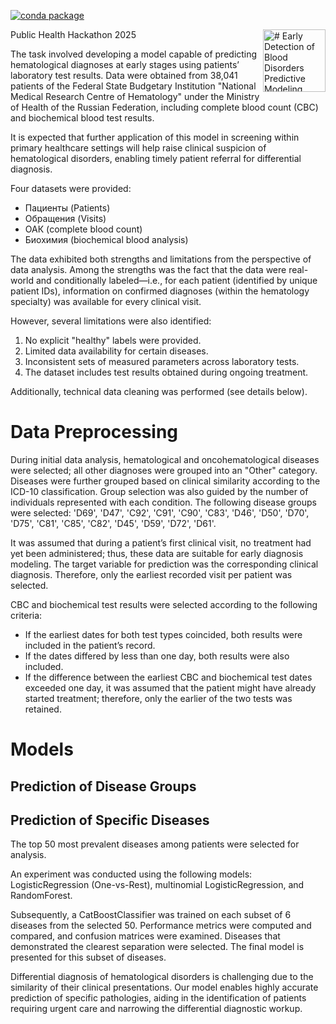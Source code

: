 [![conda package](https://github.com/Valeriisht/eRNAi_project/actions/workflows/conda.yml/badge.svg)](https://github.com/Valeriisht/eRNAi_project/actions/workflows/conda.yaml?label=build)

<img align=right src="https://spaces-cdn.clipsafari.com/0sy12l8yao55bk3gzl4ad1ox6fs5" alt="# Early Detection of Blood Disorders Predictive Modeling from Lab and Outpatient Data" width="100"/>

Public Health Hackathon 2025 



The task involved developing a model capable of predicting hematological diagnoses at early stages using patients’ laboratory test results. Data were obtained from 38,041 patients of the Federal State Budgetary Institution "National Medical Research Centre of Hematology" under the Ministry of Health of the Russian Federation, including complete blood count (CBC) and biochemical blood test results.

It is expected that further application of this model in screening within primary healthcare settings will help raise clinical suspicion of hematological disorders, enabling timely patient referral for differential diagnosis.

Four datasets were provided:
- Пациенты (Patients)  
- Обращения (Visits)  
- ОАК (complete blood count)  
- Биохимия (biochemical blood analysis)

The data exhibited both strengths and limitations from the perspective of data analysis. Among the strengths was the fact that the data were real-world and conditionally labeled—i.e., for each patient (identified by unique patient IDs), information on confirmed diagnoses (within the hematology specialty) was available for every clinical visit.

However, several limitations were also identified:
1. No explicit "healthy" labels were provided.  
2. Limited data availability for certain diseases.  
3. Inconsistent sets of measured parameters across laboratory tests.  
4. The dataset includes test results obtained during ongoing treatment.

Additionally, technical data cleaning was performed (see details below).

# **Data Preprocessing**

During initial data analysis, hematological and oncohematological diseases were selected; all other diagnoses were grouped into an "Other" category. Diseases were further grouped based on clinical similarity according to the ICD-10 classification. Group selection was also guided by the number of individuals represented with each condition. The following disease groups were selected: 'D69', 'D47', 'C92', 'C91', 'C90', 'C83', 'D46', 'D50', 'D70', 'D75', 'C81', 'C85', 'C82', 'D45', 'D59', 'D72', 'D61'.

It was assumed that during a patient’s first clinical visit, no treatment had yet been administered; thus, these data are suitable for early diagnosis modeling. The target variable for prediction was the corresponding clinical diagnosis. Therefore, only the earliest recorded visit per patient was selected.

CBC and biochemical test results were selected according to the following criteria:
- If the earliest dates for both test types coincided, both results were included in the patient’s record.  
- If the dates differed by less than one day, both results were also included.  
- If the difference between the earliest CBC and biochemical test dates exceeded one day, it was assumed that the patient might have already started treatment; therefore, only the earlier of the two tests was retained.

# Models

## Prediction of Disease Groups

## Prediction of Specific Diseases

The top 50 most prevalent diseases among patients were selected for analysis.

An experiment was conducted using the following models: LogisticRegression (One-vs-Rest), multinomial LogisticRegression, and RandomForest.

Subsequently, a CatBoostClassifier was trained on each subset of 6 diseases from the selected 50. Performance metrics were computed and compared, and confusion matrices were examined. Diseases that demonstrated the clearest separation were selected. The final model is presented for this subset of diseases.

Differential diagnosis of hematological disorders is challenging due to the similarity of their clinical presentations. Our model enables highly accurate prediction of specific pathologies, aiding in the identification of patients requiring urgent care and narrowing the differential diagnostic workup.
